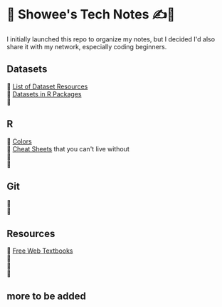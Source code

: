 # 💎 Showee's Tech Notes ✍️🔖
I initially launched this repo to organize my notes, but I decided I'd also share it with my network, especially coding beginners.

## Datasets
📌 [List of Dataset Resources](https://github.com/ShokoLocoMocco/tech-notes/blob/gh-pages/datasets.md) <br>
📌 [Datasets in R Packages](https://github.com/ShokoLocoMocco/tech-notes/blob/gh-pages/R/datasets.md#datasets)<br>
📌 <br>

## R

📌 [Colors](https://github.com/ShokoLocoMocco/tech-notes/blob/gh-pages/R/colors.md#r-colors-) <br>
📌 [Cheat Sheets](https://github.com/rstudio/cheatsheets) that you can't live without <br>
📌 <br>
📌 <br>


## Git
📌 <br>
📌 <br>

## Resources
📌 [Free Web Textbooks](/resources/text.md) <br>
📌 <br>
📌 <br>
📌 <br>

## more to be added
